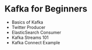 # Kafka for Beginners
- Basics of Kafka
- Twitter Producer
- ElasticSearch Consumer
- Kafka Streams 101
- Kafka Connect Example
